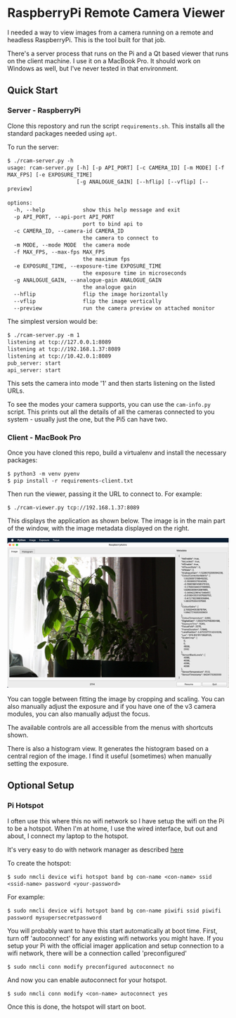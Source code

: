 # RaspberryPi Remote Camera Viewer

I needed a way to view images from a camera running on a remote and headless RaspberryPi. This is the tool
built for that job.

There's a server process that runs on the Pi and a Qt based viewer that runs on the client machine. I use
it on a MacBook Pro. It should work on Windows as well, but I've never tested in that environment.

## Quick Start

### Server - RaspberryPi

Clone this repostory and run the script `requirements.sh`. This installs all the standard packages
needed using `apt`.

To run the server:

    $ ./rcam-server.py -h
    usage: rcam-server.py [-h] [-p API_PORT] [-c CAMERA_ID] [-m MODE] [-f MAX_FPS] [-e EXPOSURE_TIME]
                          [-g ANALOGUE_GAIN] [--hflip] [--vflip] [--preview]
                          
    options:
      -h, --help            show this help message and exit
      -p API_PORT, --api-port API_PORT
                            port to bind api to
      -c CAMERA_ID, --camera-id CAMERA_ID
                            the camera to connect to
      -m MODE, --mode MODE  the camera mode
      -f MAX_FPS, --max-fps MAX_FPS
                            the maximum fps
      -e EXPOSURE_TIME, --exposure-time EXPOSURE_TIME
                            the exposure time in microseconds
      -g ANALOGUE_GAIN, --analogue-gain ANALOGUE_GAIN
                            the analogue gain
      --hflip               flip the image horizontally
      --vflip               flip the image vertically
      --preview             run the camera preview on attached monitor

The simplest version would be:

    $ ./rcam-server.py -m 1
    listening at tcp://127.0.0.1:8089
    listening at tcp://192.168.1.37:8089
    listening at tcp://10.42.0.1:8089
    pub_server: start
    api_server: start

This sets the camera into mode '1' and then starts listening on the listed URLs. 

To see the modes your camera supports, you can use the `cam-info.py` script. This prints out all the details of all the cameras
connected to you system - usually just the one, but the Pi5 can have two.

### Client - MacBook Pro

Once you have cloned this repo, build a virtualenv and install the necessary packages:

    $ python3 -m venv pyenv
    $ pip install -r requirements-client.txt

Then run the viewer, passing it the URL to connect to. For example:

    $ ./rcam-viewer.py tcp://192.168.1.37:8089

This displays the application as shown below. The image is in the main part of the window, with the
image metadata displayed on the right.

![MainWindow](docs/main-window.png "Main Window")

You can toggle between fitting the image by cropping and scaling. You can also manually adjust the exposure and 
if you have one of the v3 camera modules, you can also manually adjust the focus.

The available controls are all accessible from the menus with shortcuts shown.

There is also a histogram view. It generates the histogram based on a central region of the image. I find it 
useful (sometimes) when manually setting the exposure.

## Optional Setup

### Pi Hotspot

I often use this where this no wifi network so I have setup the wifi on the Pi to be a hotspot. When I'm at home,
I use the wired interface, but out and about, I connect my laptop to the hotspot.

It's very easy to do with network manager as described
[here](https://www.raspberrypi.com/documentation/computers/configuration.html#host-a-wireless-network-on-your-raspberry-pi)

To create the hotspot:

    $ sudo nmcli device wifi hotspot band bg con-name <con-name> ssid <ssid-name> password <your-password>

For example:

    $ sudo nmcli device wifi hotspot band bg con-name piwifi ssid piwifi password mysupersecretpassword

You will probably want to have this start automatically at boot time. First, turn off 'autoconnect' for any
existing wifi networks you might have. If you setup your Pi with the official imager application and setup
connection to a wifi network, there will be a connection called 'preconfigured' 

    $ sudo nmcli conn modify preconfigured autoconnect no

And now you can enable autoconnect for your hotspot.

    $ sudo nmcli conn modify <con-name> autoconnect yes

Once this is done, the hotspot will start on boot.


